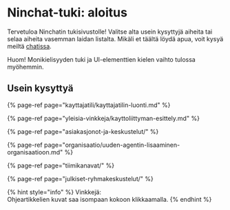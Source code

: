 # Ninchat-tuki: aloitus

Tervetuloa Ninchatin tukisivustolle! Valitse alta usein kysyttyjä aiheita tai selaa aiheita vasemman laidan listalta. Mikäli et täältä löydä apua, voit kysyä meiltä [chatissa](https://ninchat.com/contact). 

Huom! Monikielisyyden tuki ja UI-elementtien kielen vaihto tulossa myöhemmin.

## Usein kysyttyä

{% page-ref page="kayttajatili/kayttajatilin-luonti.md" %}

{% page-ref page="yleisia-vinkkeja/kayttoliittyman-esittely.md" %}

{% page-ref page="asiakasjonot-ja-keskustelut/" %}

{% page-ref page="organisaatio/uuden-agentin-lisaaminen-organisaatioon.md" %}

{% page-ref page="tiimikanavat/" %}

{% page-ref page="julkiset-ryhmakeskustelut/" %}

{% hint style="info" %}
Vinkkejä:  
Ohjeartikkelien kuvat saa isompaan kokoon klikkaamalla.
{% endhint %}



